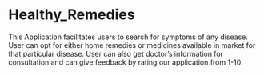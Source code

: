 # Healthy_Remedies
This Application facilitates users to search for symptoms of any disease. User can opt for either home remedies or medicines available in market for that particular disease.  User can also get doctor’s information for consultation and can give feedback by rating our application from 1-10.
